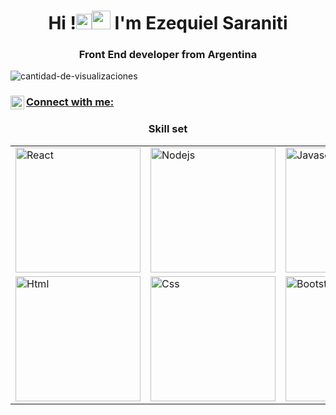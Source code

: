<h1 align="center">Hi !<img src="https://media.giphy.com/media/hvRJCLFzcasrR4ia7z/giphy.gif" width="25px"><img src="https://emojis.slackmojis.com/emojis/images/1531849430/4246/blob-sunglasses.gif?1531849430" width="30"/>  I'm Ezequiel Saraniti</h1>
<h3 align="center">Front End developer from Argentina</h3>

<img src="https://komarev.com/ghpvc/?username=EzequielSaraniti&color=green" alt="cantidad-de-visualizaciones" /> 


<p align="center">
<h3 align="left"> <a href="https://www.linkedin.com/in/ezequiel-saraniti-97274a21a/" target="blank">  Connect with me: <img align="left" alt="Ezequiel Saraniti LinkedIN" width="22px" src="https://raw.githubusercontent.com/peterthehan/peterthehan/master/assets/linkedin.svg" /></h3>
 </a>

    
<h3 align="center">Skill set</h3>
<table>
  <tr> 
    <td><img src="https://cdn.iconscout.com/icon/free/png-128/react-1175109.png" alt="React" width="200"></td>
    <td><img src="https://cdn.iconscout.com/icon/free/png-128/nodejs-2-226035.png" alt="Nodejs" width="200"></td>
    <td><img src="https://cdn.iconscout.com/icon/free/png-128/javascript-1-225993.png" alt="Javascript" width="200"></td>
    <td><img src="https://cdn.iconscout.com/icon/free/png-256/firebase-3521427-2944871.png" alt="Firebase" width="200"></td>
    <td><img src="https://cdn.iconscout.com/icon/free/png-256/linux-9-202419.png" alt="Linux" width="200"></td>
   
  </tr>
  <tr>
    <td><img src="https://cdn.iconscout.com/icon/free/png-128/html5-40-1175193.png" alt="Html" width="200"></td>
    <td><img src="https://cdn.iconscout.com/icon/free/png-128/css3-11-1175239.png" alt="Css" width="200"></td>
    <td><img src="https://cdn.iconscout.com/icon/free/png-128/bootstrap-226077.png" alt="Bootstrap" width="200"></td>
    <td><img src="https://cdn.iconscout.com/icon/free/png-256/sass-2752078-2284895.png" alt="Sass" width="200"></td>
    <td><img src="https://cdn.iconscout.com/icon/free/png-128/git-18-1175219.png" alt="Git" width="200"></td>
  </tr>
</table>
